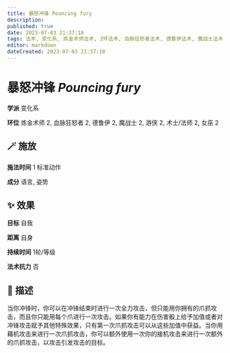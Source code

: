 ```yaml
---
title: 暴怒冲锋 Pouncing fury
description: 
published: true
date: 2023-07-03 21:37:18
tags: 法术, 变化系, 炼金术师法术, 2环法术, 血脉狂怒者法术, 德鲁伊法术, 魔战士法术, 游侠法术, 术士/法师法术, 女巫法术
editor: markdown
dateCreated: 2023-07-03 21:37:18
---
```


# **暴怒冲锋** *Pouncing fury*

**学派** 变化系 

**环位** 炼金术师 2, 血脉狂怒者 2, 德鲁伊 2, 魔战士 2, 游侠 2, 术士/法师 2, 女巫 2

## 🪄 施放

**施法时间** 1 标准动作

**成分** 语言, 姿势

## ✨ 效果 

**目标** 自我 

**距离** 自身  

**持续时间** 1轮/等级 

**法术抗力** 否

## 📖 描述

当你冲锋时，你可以在冲锋结束时进行一次全力攻击，但只能用你拥有的爪抓攻击，而且你只能用每个爪进行一次攻击。如果你有能力在伤害骰上给予加值或者对冲锋攻击赋予其他特殊效果，只有第一次爪抓攻击可以从这些加值中获益。当你用藉机攻击来进行一次爪抓攻击，你可以额外使用一次你的接机攻击来进行一次额外的爪抓攻击，以攻击引发攻击的目标。
    